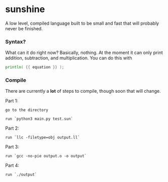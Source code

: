 # sunshine
A low level, compiled language built to be small and fast that will probably never be finished.

### Syntax?
What can it do right now?
Basically, nothing. At the moment it can only print addition, subtraction, and multiplication. You can do this with
```go
println( {{ equation }} );
```

### Compile
There are currently a __lot__ of steps to compile, though soon that will change.

Part 1:

    go to the directory
    
    run `python3 main.py test.sun`
    
Part 2:

    run `llc -filetype=obj output.ll`
    
Part 3:

    run `gcc -no-pie output.o -o output`
    
Part 4:

    run `./output`
